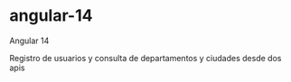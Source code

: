 # angular-14

Angular 14 

Registro de usuarios y consulta de departamentos y ciudades desde dos apis
